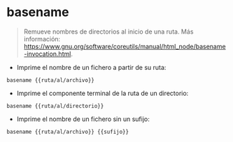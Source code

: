 # basename

> Remueve nombres de directorios al inicio de una ruta.
> Más información: <https://www.gnu.org/software/coreutils/manual/html_node/basename-invocation.html>.

- Imprime el nombre de un fichero a partir de su ruta:

`basename {{ruta/al/archivo}}`

- Imprime el componente terminal de la ruta de un directorio:

`basename {{ruta/al/directorio}}`

- Imprime el nombre de un fichero sin un sufijo:

`basename {{ruta/al/archivo}} {{sufijo}}`
